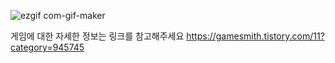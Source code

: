 ![ezgif com-gif-maker](https://user-images.githubusercontent.com/63915665/112706472-b4646500-8ee7-11eb-8d6e-3274e2ce52b5.gif)


게임에 대한 자세한 정보는  링크를 참고해주세요
https://gamesmith.tistory.com/11?category=945745
